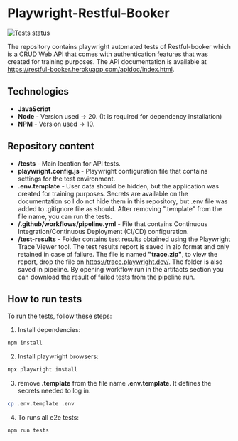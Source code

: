 # Playwright-Restful-Booker
[![Tests status](https://github.com/JakubRumpca/Playwright-Restful-Booker/actions/workflows/pipeline.yml/badge.svg)](https://github.com/JakubRumpca/Playwright-Restful-Booker/actions/workflows/pipeline.yml)

The repository contains playwright automated tests of Restful-booker which is a CRUD Web API that comes with authentication features that was created for training purposes. The API documentation is available at https://restful-booker.herokuapp.com/apidoc/index.html.

## Technologies

- **JavaScript**
- **Node** - Version used -> 20. (It is required for dependency installation)
- **NPM** - Version used -> 10.

## Repository content

- **/tests** - Main location for API tests.
- **playwright.config.js** - Playwright configuration file that contains settings for the test environment.
- **.env.template** - User data should be hidden, but the application was created for training purposes. Secrets are available on the documentation so I do not hide them in this repository, but .env file was added to .gitignore file as should. After removing ".template" from the file name, you can run the tests.
- **/.github/workflows/pipeline.yml** - File that contains Continuous Integration/Continuous Deployment (CI/CD) configuration.
- **/test-results** - Folder contains test results obtained using the Playwright Trace Viewer tool. The test results report is saved in zip format and only retained in case of failure. The file is named **"trace.zip"**, to view the report, drop the file on https://trace.playwright.dev/. The folder is also saved in pipeline. By opening workflow run in the artifacts section you can download the result of failed tests from the pipeline run.

## How to run tests

To run the tests, follow these steps:

1. Install dependencies:

```bash
npm install
```

2. Install playwright browsers:

```bash
npx playwright install
```

3. remove **.template** from the file name **.env.template**. It defines the secrets needed to log in.

```bash
cp .env.template .env
```

4. To runs all e2e tests:

```bash
npm run tests
```
